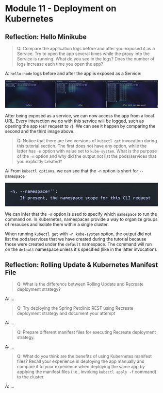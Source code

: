 # Module 11 - Deployment on Kubernetes

## Reflection: Hello Minikube

> Q: Compare the application logs before and after you exposed it as a Service.
> Try to open the app several times while the proxy into the Service is running.
> What do you see in the logs? Does the number of logs increase each time you open the app?

A: `hello-node` logs before and after the app is exposed as a Service:

![logs before after service](/img/before_after_service.jpg)

After being exposed as a service, we can now access the app from a local URL.
Every interaction we do with this service will be logged, such as opening the app (`GET` request to `/`).
We can see it happen by comparing the second and the third image above.

> Q: Notice that there are two versions of `kubectl get` invocation during this tutorial section.
> The first does not have any option, while the latter has `-n` option with value set to `kube-system`.
> What is the purpose of the `-n` option and why did the output not list the pods/services that you explicitly created?

A: From `kubectl options`, we can see that the `-n` option is short for `--namespace`

![Kubectl options](/img/kubectl_options.png)

We can infer that the `-n` option is used to specify which `namespace` to run the command on.
In Kubernetes, namespaces provide a way to organize groups of resouces and isolate them within a single cluster.

When running `kubectl get` with `-n kube-system` option, the output did not list the pods/services that we have created during the tutorial
because those were created under the `default` namespace. The command will run on the `default` namespace unless it's specified (like in the latter invocation).

## Reflection: Rolling Update & Kubernetes Manifest File

> Q: What is the difference between Rolling Update and Recreate deployment strategy?

A: ...

> Q: Try deploying the Spring Petclinic REST using Recreate deployment strategy and document your attempt

A: ...

> Q: Prepare different manifest files for executing Recreate deployment strategy.

A: ...

> Q: What do you think are the benefits of using Kubernetes manifest files?
> Recall your experience in deploying the app manually and compare it to your experience when deploying the same app
> by applying the manifest files (i.e., invoking `kubectl apply -f` command) to the cluster.

A: ...
